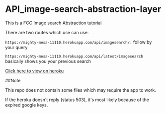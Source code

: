 # API_image-search-abstraction-layer

This is a FCC Image search Abstraction tutorial

There are two routes which use can use.

`https://mighty-mesa-11110.herokuapp.com/api/imagesearch/:` follow by your query

`https://mighty-mesa-11110.herokuapp.com/api/latest/imagesearch` basically shows you your previous search

<a href="https://mighty-mesa-11110.herokuapp.com/">Click here to view on heroku</a>

##Note

This repo does not contain some files which may require the app to work.

If the heroku doesn't reply (status 503), it's most likely because of the expired google keys.
